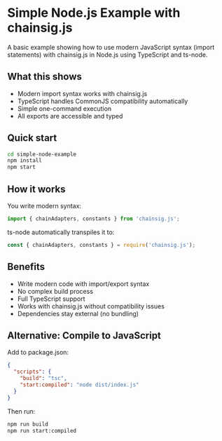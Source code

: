 # Simple Node.js Example with chainsig.js

A basic example showing how to use modern JavaScript syntax (import statements) with chainsig.js in Node.js using TypeScript and ts-node.

## What this shows

- Modern import syntax works with chainsig.js
- TypeScript handles CommonJS compatibility automatically
- Simple one-command execution
- All exports are accessible and typed

## Quick start

```bash
cd simple-node-example
npm install
npm start
```

## How it works

You write modern syntax:
```typescript
import { chainAdapters, constants } from 'chainsig.js';
```

ts-node automatically transpiles it to:
```javascript
const { chainAdapters, constants } = require('chainsig.js');
```


## Benefits

- Write modern code with import/export syntax
- No complex build process
- Full TypeScript support
- Works with chainsig.js without compatibility issues
- Dependencies stay external (no bundling)

## Alternative: Compile to JavaScript

Add to package.json:
```json
{
  "scripts": {
    "build": "tsc",
    "start:compiled": "node dist/index.js"
  }
}
```

Then run:
```bash
npm run build
npm run start:compiled
```
